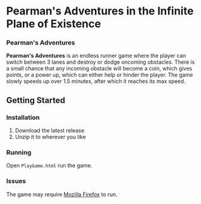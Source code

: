 # Pearman's Adventures in the Infinite Plane of Existence
### Pearman's Adventures
**Pearman's Adventures** is an endless runner game where the player can switch between 3 lanes and destroy or dodge oncoming obstacles. There is a small chance that any incoming obstacle will become a coin, which gives points, or a power up, which can either help or hinder the player. The game slowly speeds up over 1.5 minutes, after which it reaches its max speed.

## Getting Started
### Installation
1. Download the latest release
2. Unzip it to wherever you like
### Running
Open `PlayGame.html` run the game.
### Issues
The game may require [Mozilla Firefox](https://www.mozilla.org/en-US/firefox/new/) to run.
